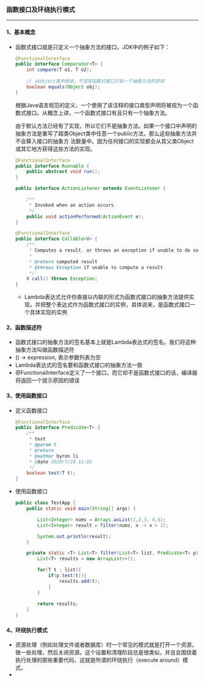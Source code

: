 ### 函数接口及环绕执行模式

---

#### 1、基本概念

- 函数式接口就是只定义一个抽象方法的接口，JDK中的例子如下：

  ```java
  @FunctionalInterface
  public interface Comparator<T> {
      int compare(T o1, T o2);
      
      // 从object类中继承，不违背函数式接口只有一个抽象方法的原则
      boolean equals(Object obj);
  }
  ```

  根据Java语言规范的定义，一个使用了该注释的接口类型声明将被视为一个函数式接口。从概念上讲，一个函数式接口有且只有一个抽象方法。

  由于默认方法已经有了实现，所以它们不是抽象方法。如果一个接口中声明的抽象方法是重写了超类Object类中任意一个public方法，那么这些抽象方法并不会算入接口的抽象方 法数量中。因为任何接口的实现都会从其父类Object或其它地方获得这些方法的实现。

  ```java
  @FunctionalInterface
  public interface Runnable {
      public abstract void run();
  }
  ```

  ```java
  public interface ActionListener extends EventListener {
  
      /**
       * Invoked when an action occurs.
       */
      public void actionPerformed(ActionEvent e);
  }
  ```

  ```java
  @FunctionalInterface
  public interface Callable<V> {
      /**
       * Computes a result, or throws an exception if unable to do so.
       *
       * @return computed result
       * @throws Exception if unable to compute a result
       */
      V call() throws Exception;
  }
  ```

  - Lambda表达式允许你直接以内联的形式为函数式接口的抽象方法提供实现，并把整个表达式作为函数式接口的实例，具体说来，是函数式接口一个具体实现的实例

#### 2、函数描述符

- 函数式接口的抽象方法的签名基本上就是Lambda表达式的签名。我们将这种抽象方法叫做函数描述符
- () -> expression, 表示参数列表为空
- Lambda表达式的签名要和函数式接口的抽象方法一致
- @FunctionalInterface定义了一个接口，而它却不是函数式接口的话，编译器将返回一个提示原因的错误

#### 3、使用函数接口

- 定义函数接口

  ```java
  @FunctionalInterface
  public interface Predicate<T> {
      /**
       * test
       * @param t
       * @return 
       * @author byron li
       * @date 2020/7/28 11:02
       */
      boolean test(T t);
  }
  ```

- 使用函数接口

  ```java
  public class TestApp {
      public static void main(String[] args) {
  
          List<Integer> nums = Arrays.asList(1,2,3, 4,5);
          List<Integer> result = filter(nums, x -> x > 1);
  
          System.out.println(result);
      }
  
      private static <T> List<T> filter(List<T> list, Predicate<T> p){
          List<T> results = new ArrayList<>();
  
          for(T t : list){
              if(p.test(t)){
                  results.add(t);
              }
          }
          
          return results;
      }
  }
  ```

#### 4、环绕执行模式

- 资源处理（例如处理文件或者数据库）时一个常见的模式就是打开一个资源，做一些处理，然后关闭资源。这个设置和清理阶段总是很类似，并且会围绕着执行处理的那些重要代码，这就是所谓的环绕执行（execute around）模式。
- 

